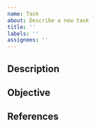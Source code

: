 ```yaml
---
name: Task
about: Describe a new task
title: ''
labels: ''
assignees: ''
---
```


## Description

## Objective

## References
